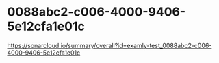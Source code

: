 # 0088abc2-c006-4000-9406-5e12cfa1e01c
https://sonarcloud.io/summary/overall?id=examly-test_0088abc2-c006-4000-9406-5e12cfa1e01c
